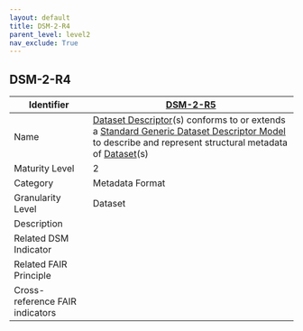 ```yaml
---
layout: default
title: DSM-2-R4
parent_level: level2
nav_exclude: True
---
```


## DSM-2-R4

| Identifier | [DSM-2-R5](https://github.com/FAIRplus/Data-Maturity/blob/master/docs/_indicators/DSM-2-R4.md) |
| ---------- | ----------|
| Name | [Dataset Descriptor](https://fairplus.github.io/Data-Maturity/docs/Glossary/#dataset-descriptor)(s) conforms to or extends a [Standard Generic Dataset Descriptor Model](https://fairplus.github.io/Data-Maturity/docs/Glossary/#standard-generic-dataset-model) to describe and represent structural metadata of [Dataset](https://fairplus.github.io/Data-Maturity/docs/Glossary/#dataset)(s) |
| Maturity Level | 2 |
| Category | Metadata Format |
| Granularity Level | Dataset |
| Description | |
| Related DSM Indicator | |
| Related FAIR Principle | |
| Cross-reference FAIR indicators | |
